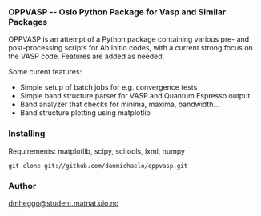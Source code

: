 ### OPPVASP -- Oslo Python Package for Vasp and Similar Packages

OPPVASP is an attempt of a Python package containing various pre- and 
post-processing scripts for Ab Initio codes, with a current strong 
focus on the VASP code. Features are added as needed.

Some curent features:

* Simple setup of batch jobs for e.g. convergence tests
* Simple band structure parser for VASP and Quantum Espresso output
* Band analyzer that checks for minima, maxima, bandwidth...
* Band structure plotting using matplotlib 

### Installing

Requirements: matplotlib, scipy, scitools, lxml, numpy

    git clone git://github.com/danmichaelo/oppvasp.git

### Author

dmheggo@student.matnat.uio.no
